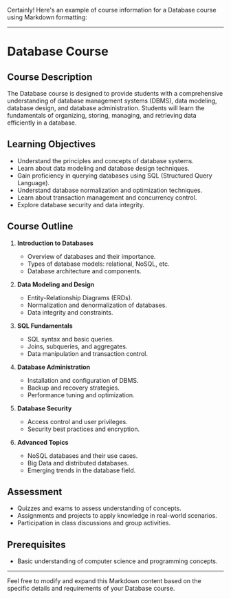 Certainly! Here's an example of course information for a Database course using Markdown formatting:

---

# Database Course

## Course Description

The Database course is designed to provide students with a comprehensive understanding of database management systems (DBMS), data modeling, database design, and database administration. Students will learn the fundamentals of organizing, storing, managing, and retrieving data efficiently in a database.

## Learning Objectives

- Understand the principles and concepts of database systems.
- Learn about data modeling and database design techniques.
- Gain proficiency in querying databases using SQL (Structured Query Language).
- Understand database normalization and optimization techniques.
- Learn about transaction management and concurrency control.
- Explore database security and data integrity.

## Course Outline

1. **Introduction to Databases**
   - Overview of databases and their importance.
   - Types of database models: relational, NoSQL, etc.
   - Database architecture and components.

2. **Data Modeling and Design**
   - Entity-Relationship Diagrams (ERDs).
   - Normalization and denormalization of databases.
   - Data integrity and constraints.

3. **SQL Fundamentals**
   - SQL syntax and basic queries.
   - Joins, subqueries, and aggregates.
   - Data manipulation and transaction control.

4. **Database Administration**
   - Installation and configuration of DBMS.
   - Backup and recovery strategies.
   - Performance tuning and optimization.

5. **Database Security**
   - Access control and user privileges.
   - Security best practices and encryption.

6. **Advanced Topics**
   - NoSQL databases and their use cases.
   - Big Data and distributed databases.
   - Emerging trends in the database field.

## Assessment

- Quizzes and exams to assess understanding of concepts.
- Assignments and projects to apply knowledge in real-world scenarios.
- Participation in class discussions and group activities.

## Prerequisites

- Basic understanding of computer science and programming concepts.

---

Feel free to modify and expand this Markdown content based on the specific details and requirements of your Database course.
